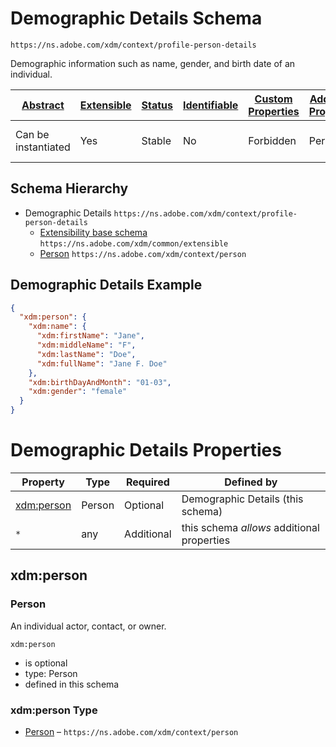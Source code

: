
# Demographic Details Schema

```
https://ns.adobe.com/xdm/context/profile-person-details
```

Demographic information such as name, gender, and birth date of an individual.

| [Abstract](../../../abstract.md) | [Extensible](../../../extensions.md) | [Status](../../../status.md) | [Identifiable](../../../id.md) | [Custom Properties](../../../extensions.md) | [Additional Properties](../../../extensions.md) | Defined In |
|----------------------------------|--------------------------------------|------------------------------|--------------------------------|---------------------------------------------|-------------------------------------------------|------------|
| Can be instantiated | Yes | Stable | No | Forbidden | Permitted | [mixins/profile/profile-person-details.schema.json](mixins/profile/profile-person-details.schema.json) |
## Schema Hierarchy

* Demographic Details `https://ns.adobe.com/xdm/context/profile-person-details`
  * [Extensibility base schema](../../datatypes/extensible.schema.md) `https://ns.adobe.com/xdm/common/extensible`
  * [Person](../../datatypes/person.schema.md) `https://ns.adobe.com/xdm/context/person`


## Demographic Details Example
```json
{
  "xdm:person": {
    "xdm:name": {
      "xdm:firstName": "Jane",
      "xdm:middleName": "F",
      "xdm:lastName": "Doe",
      "xdm:fullName": "Jane F. Doe"
    },
    "xdm:birthDayAndMonth": "01-03",
    "xdm:gender": "female"
  }
}
```

# Demographic Details Properties

| Property | Type | Required | Defined by |
|----------|------|----------|------------|
| [xdm:person](#xdmperson) | Person | Optional | Demographic Details (this schema) |
| `*` | any | Additional | this schema *allows* additional properties |

## xdm:person
### Person

An individual actor, contact, or owner.

`xdm:person`
* is optional
* type: Person
* defined in this schema

### xdm:person Type


* [Person](../../datatypes/person.schema.md) – `https://ns.adobe.com/xdm/context/person`




